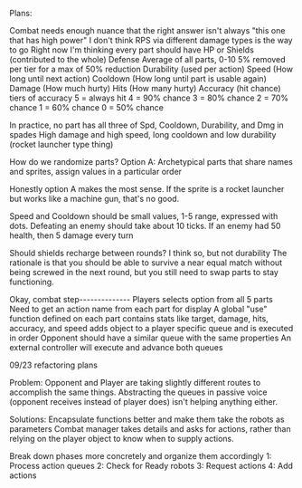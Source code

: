 Plans:

Combat needs enough nuance that the right answer isn't always "this one that has high power"
I don't think RPS via different damage types is the way to go
Right now I'm thinking every part should have 
    HP or Shields (contributed to the whole)
    Defense
        Average of all parts, 0-10
        5% removed per tier for a max of 50% reduction
    Durability (used per action) 
    Speed (How long until next action)
    Cooldown (How long until part is usable again)
    Damage (How much hurty)
    Hits (How many hurty)
    Accuracy (hit chance)
        tiers of accuracy
        5 = always hit
        4 = 90% chance
        3 = 80% chance
        2 = 70% chance
        1 = 60% chance
        0 = 50% chance

In practice, no part has all three of Spd, Cooldown, Durability, and Dmg in spades
High damage and high speed, long cooldown and low durability (rocket launcher type thing)

How do we randomize parts?
    Option A: Archetypical parts that share names and sprites, assign values in a particular order

Honestly option A makes the most sense. If the sprite is a rocket launcher but works like a machine gun, that's no good.

Speed and Cooldown should be small values, 1-5 range, expressed with dots.
Defeating an enemy should take about 10 ticks.
    If an enemy had 50 health, then 5 damage every turn

Should shields recharge between rounds? I think so, but not durability
    The rationale is that you should be able to survive a near equal match without being screwed in the next round, but you still need to swap parts to stay functioning.


Okay, combat step--------------
    Players selects option from all 5 parts
        Need to get an action name from each part for display
        A global "use" function defined on each part
            contains stats like target, damage, hits, accuracy, and speed
            adds object to a player specific queue and is executed in order
        Opponent should have a similar queue with the same properties
        An external controller will execute and advance both queues
        

        
09/23 refactoring plans

Problem: Opponent and Player are taking slightly different routes to accomplish the same things. Abstracting the queues in passive voice (opponent receives instead of player does) isn't helping anything either.

Solutions:
Encapsulate functions better and make them take the robots as parameters
Combat manager takes details and asks for actions, rather than relying on the player object to know when to supply actions.

Break down phases more concretely and organize them accordingly
    1: Process action queues
    2: Check for Ready robots
    3: Request actions
    4: Add actions

